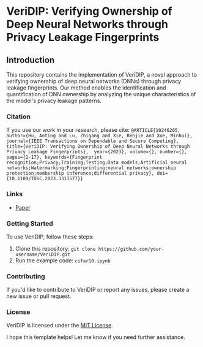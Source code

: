 
**VeriDIP: Verifying Ownership of Deep Neural Networks through Privacy Leakage Fingerprints**
=============================================================

Introduction
------------

This repository contains the implementation of VeriDIP, a novel approach to verifying ownership of deep neural networks (DNNs) through privacy leakage fingerprints. Our method enables the identification and quantification of DNN ownership by analyzing the unique characteristics of the model's privacy leakage patterns.

### Citation
If you use our work in your research, please cite:
`@ARTICLE{10246205,
  author={Hu, Aoting and Lu, Zhigang and Xie, Renjie and Xue, Minhui},
  journal={IEEE Transactions on Dependable and Secure Computing}, 
  title={VeriDIP: Verifying Ownership of Deep Neural Networks through Privacy Leakage Fingerprints}, 
  year={2023},
  volume={},
  number={},
  pages={1-17},
  keywords={Fingerprint recognition;Privacy;Training;Testing;Data models;Artificial neural networks;Watermarking;Fingerprinting;neural networks;ownership protection;membership inference;differential privacy},
  doi={10.1109/TDSC.2023.3313577}}
`

### Links
* [Paper](https://arxiv.org/pdf/2310.10656)


### Getting Started
To use VeriDIP, follow these steps:

1. Clone this repository: `git clone https://github.com/your-username/VeriDIP.git`
3. Run the example code: `cifar10.ipynb` 

### Contributing
If you'd like to contribute to VeriDIP or report any issues, please create a new issue or pull request.

### License
VeriDIP is licensed under the [MIT License](https://opensource.org/licenses/MIT).

I hope this template helps! Let me know if you need further assistance.
